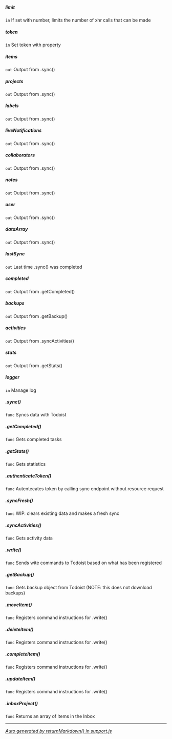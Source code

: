 ##### limit
`in` If set with number, limits the number of xhr calls that can be made
##### token
`in` Set token with property
##### items
`out` Output from .sync()
##### projects
`out` Output from .sync()
##### labels
`out` Output from .sync()
##### liveNotifications
`out` Output from .sync()
##### collaborators
`out` Output from .sync()
##### notes
`out` Output from .sync()
##### user
`out` Output from .sync()
##### dataArray
`out` Output from .sync()
##### lastSync
`out` Last time .sync() was completed
##### completed
`out` Output from .getCompleted()
##### backups
`out` Output from .getBackup()
##### activities
`out` Output from .syncActivities()
##### stats
`out` Output from .getStats()
##### logger
`in` Manage log
##### .sync()
`func` Syncs data with Todoist
##### .getCompleted()
`func` Gets completed tasks
##### .getStats()
`func` Gets statistics
##### .authenticateToken()
`func` Autentecates token by calling sync endpoint without resource request
##### .syncFresh()
`func` WIP: clears existing data and makes a fresh sync
##### .syncActivities()
`func` Gets activity data
##### .write()
`func` Sends wite commands to Todoist based on what has been registered
##### .getBackup()
`func` Gets backup object from Todoist (NOTE: this does not download backups)
##### .moveItem()
`func` Registers command instructions for .write()
##### .deleteItem()
`func` Registers command instructions for .write()
##### .completeItem()
`func` Registers command instructions for .write()
##### .updateItem()
`func` Registers command instructions for .write()
##### .inboxProject()
`func` Returns an array of items in the Inbox

----
[*Auto generated by returnMarkdown() in support.js*](support.js)
